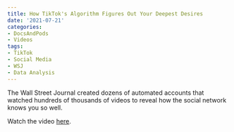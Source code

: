 ```yaml
---
title: How TikTok's Algorithm Figures Out Your Deepest Desires
date: '2021-07-21'
categories:
- DocsAndPods
- Videos
tags:
- TikTok
- Social Media
- WSJ
- Data Analysis
---
```


The Wall Street Journal created dozens of automated accounts that watched
hundreds of thousands of videos to reveal how the social network knows you so
well.

Watch the video
[here](https://www.wsj.com/video/series/inside-tiktoks-highly-secretive-algorithm/investigation-how-tiktok-algorithm-figures-out-your-deepest-desires/6C0C2040-FF25-4827-8528-2BD6612E3796).
